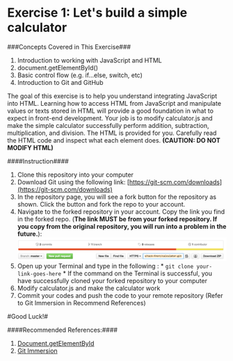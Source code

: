# Exercise 1: Let's build a simple calculator

###Concepts Covered in This Exercise###
1. Introduction to working with JavaScript and HTML
2. document.getElementById()
3. Basic control flow (e.g. if...else, switch, etc)
4. Introduction to Git and GitHub

The goal of this exercise is to help you understand integrating JavaScript into HTML. Learning how to access HTML from JavaScript and manipulate values or texts stored in HTML will provide a good foundation in what to expect in front-end development.
Your job is to modify calculator.js and make the simple calculator successfully perform addition, subtraction, multiplication, and division. 
The HTML is provided for you. Carefully read the HTML code and inspect what each element does.
**(CAUTION: DO NOT MODIFY HTML)**

####Instruction####
1. Clone this repository into your computer
  1. Download Git using the following link: [https://git-scm.com/downloads](https://git-scm.com/downloads)
  2. In the repository page, you will see a fork button for the repository as shown. Click the button and fork the repo to your account. 
  3. Navigate to the forked repository in your account. Copy the link you find in the forked repo. (**The link MUST be from your forked repository. If you copy from the original repository, you will run into a problem in the future.**): ![git-link](https://github.com/hack-front/assets/blob/master/git-link.png?raw=true)
  4. Open up your Terminal and type in the following :
    * ```git clone your-link-goes-here```
    * If the command on the Terminal is successful, you have successfully cloned your forked repository to your computer
2. Modify calculator.js and make the calculator work
3. Commit your codes and push the code to your remote repository (Refer to Git Immersion in Recommend References)

#Good Luck!#

####Recommended References:####

1. [Document.getElementById](https://developer.mozilla.org/en-US/docs/Web/API/Document/getElementById)
2. [Git Immersion](http://gitimmersion.com/)
